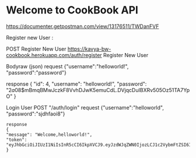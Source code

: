 # Welcome to CookBook API
https://documenter.getpostman.com/view/13176511/TWDanFVF

Register new User :

POST
Register New User
https://kavya-bw-cookbook.herokuapp.com/auth/register
Register New User

Bodyraw (json) 
request
{"username":"helloworld!",
"password":"password"}

response
{
    "id": 4,
    "username": "helloworld!",
    "password": "$2a$08$mBmqBMwJczkF8VvhDJwK5emuCdL.DVjqcDuIBXRv505Oz51TA7YpO"
}


Login User
POST "/auth/login"
    request
    {"username":"helloworld",
    "password":"sjdhfaoi8"}

    response
    {
    "message": "Welcome,helloworld!",
    "token": "eyJhbGciOiJIUzI1NiIsInR5cCI6IkpXVCJ9.eyJzdWJqZWN0IjozLCJ1c2VybmFtZSI6ImhlbGxvd29ybGQiLCJpYXQiOjE2MTQyMDcxMzMsImV4cCI6MTYxNDIxMDczM30.gbQUGoqi8iOAxXr4RKR6otopc6fLF__hm_4HSajPh1E"
    }
